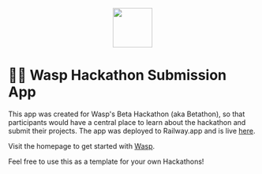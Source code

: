 <p align=center>
  <img height="80px" src="https://user-images.githubusercontent.com/1536647/77317442-78625700-6d0b-11ea-9822-0fb21e557e87.png"/>
</p>

# 🐝🚀 Wasp Hackathon Submission App

This app was created for Wasp's Beta Hackathon (aka Betathon), so that participants would have a central place to learn about the hackathon and submit their projects. The app was deployed to Railway.app and is live [here](https://betathon-production.up.railway.app/). 

Visit the homepage to get started with [Wasp](https://wasp-lang.dev).

Feel free to use this as a template for your own Hackathons!